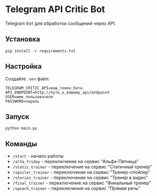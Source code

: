 # Telegram API Critic Bot

Telegram бот для обработки сообщений через API.

## Установка

```
pip install -r requirements.txt
```

## Настройка

Создайте `.env` файл:
```
TELEGRAM_CRITIC_API=ваш_токен_бота
API_ENDPOINT=http://путь_к_вашему_api/endpoint
USER=имя_пользователя
PASSWORD=пароль
```

## Запуск

```
python main.py
```

## Команды

- `/start` - начало работы
- `/alfa_friday` - переключение на сервис "Альфа-Пятница"
- `/static_trainer` - переключение на сервис "Статичный тренер"
- `/spoiler_trainer` - переключение на сервис "Тренер-спойлер"
- `/stories_trainer` - переключение на сервис "Тренер в видео"
- `/final_trainer` - переключение на сервис "Финальный тренер"
- `/speach_trainer` - переключение на сервис "Прямая речь" 